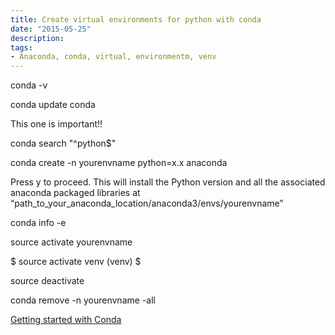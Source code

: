 ```yaml
---
title: Create virtual environments for python with conda
date: "2015-05-25"
description: 
tags: 
- Anaconda, conda, virtual, environmentm, venv
---
```


conda -v

conda update conda

This one is important!!

conda search "^python$"

conda create -n yourenvname python=x.x anaconda

Press y to proceed. This will install the Python version and all the associated anaconda packaged libraries at “path_to_your_anaconda_location/anaconda3/envs/yourenvname”


conda info -e

source activate yourenvname

$ source activate venv
(venv) $


source deactivate

conda remove -n yourenvname -all



[Getting started with Conda](https://conda.io/projects/conda/en/latest/user-guide/getting-started.html#)
